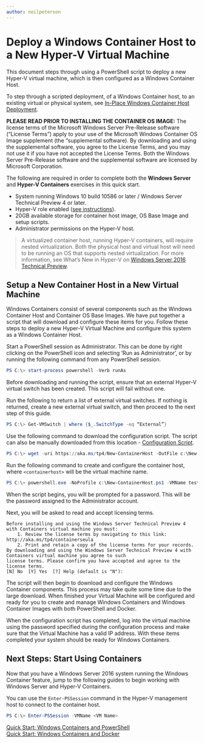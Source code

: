 ```yaml
---
author: neilpeterson
---
```


# Deploy a Windows Container Host to a New Hyper-V Virtual Machine

This document steps through using a PowerShell script to deploy a new Hyper-V virtual machine, which is then configured as a Windows Container Host.

To step through a scripted deployment, of a Windows Container host, to an existing virtual or physical system, see [In-Place Windows Container Host Deployment](./inplace_setup.md).

**PLEASE READ PRIOR TO INSTALLING THE CONTAINER OS IMAGE:**  The license terms of the Microsoft Windows Server Pre-Release software (“License Terms”) apply to your use of the Microsoft Windows Container OS Image supplement (the “supplemental software).  By downloading and using the supplemental software, you agree to the License Terms, and you may not use it if you have not accepted the License Terms. Both the Windows Server Pre-Release software and the supplemental software are licensed by Microsoft Corporation.  

The following are required in order to complete both the **Windows Server** and **Hyper-V Containers** exercises in this quick start.

* System running Windows 10 build 10586 or later / Windows Server Technical Preview 4 or later.
* Hyper-V role enabled ([see instructions](https://msdn.microsoft.com/virtualization/hyperv_on_windows/quick_start/walkthrough_install#UsingPowerShell)).
* 20GB available storage for container host image, OS Base Image and setup scripts.
* Administrator permissions on the Hyper-V host.

> A virtualized container host, running Hyper-V containers, will require nested virtualization. Both the physical host and virtual host will need to be running an OS that supports nested virtualization. For more information, see What’s New in Hyper-V on [Windows Server 2016 Technical Preview](https://technet.microsoft.com/library/dn765471.aspx#BKMK_nested).

## Setup a New Container Host in a New Virtual Machine

Windows Containers consist of several components such as the Windows Container Host and Container OS Base Images. We have put together a script that will download and configure these items for you. Follow these steps to deploy a new Hyper-V Virtual Machine and configure this system as a Windows Container Host.

Start a PowerShell session as Administrator. This can be done by right clicking on the PowerShell icon and selecting ‘Run as Administrator’, or by running the following command from any PowerShell session.

``` powershell
PS C:\> start-process powershell -Verb runAs
```

Before downloading and running the script, ensure that an external Hyper-V virtual switch has been created. This script will fail without one. 

Run the following to return a list of external virtual switches. If nothing is returned, create a new external virtual switch, and then proceed to the next step of this guide.

```powershell
PS C:\> Get-VMSwitch | where {$_.SwitchType -eq “External”}
```

Use the following command to download the configuration script. The script can also be manually downloaded from this location - [Configuration Script](https://aka.ms/tp4/New-ContainerHost).
 
``` PowerShell
PS C:\> wget -uri https://aka.ms/tp4/New-ContainerHost -OutFile c:\New-ContainerHost.ps1
```
   
Run the following command to create and configure the container host, where `<containerhost>` will be the virtual machine name.

``` powershell
PS C:\> powershell.exe -NoProfile c:\New-ContainerHost.ps1 -VMName testcont -WindowsImage ServerDatacenterCore -Hyperv
```

When the script begins, you will be prompted for a password. This will be the password assigned to the Administrator account.
  
Next, you will be asked to read and accept licensing terms.

```
Before installing and using the Windows Server Technical Preview 4 with Containers virtual machine you must:
    1. Review the license terms by navigating to this link: http://aka.ms/tp4/containerseula
    2. Print and retain a copy of the license terms for your records.
By downloading and using the Windows Server Technical Preview 4 with Containers virtual machine you agree to such
license terms. Please confirm you have accepted and agree to the license terms.
[N] No  [Y] Yes  [?] Help (default is "N"):
```

The script will then begin to download and configure the Windows Container components. This process may take quite some time due to the large download. When finished your Virtual Machine will be configured and ready for you to create and manage Windows Containers and Windows Container Images with both PowerShell and Docker.  

When the configuration script has completed, log into the virtual machine using the password specified during the configuration process and make sure that the Virtual Machine has a valid IP address. With these items completed your system should be ready for Windows Containers. 

## Next Steps: Start Using Containers

Now that you have a Windows Server 2016 system running the Windows Container feature, jump to the following guides to begin working with Windows Server and Hyper-V Containers.

You can use the `Enter-PSSession` command in the Hyper-V management host to connect to the container host.

```powershell
PS C:\> Enter-PSSession -VMName <VM Name>
```
 
[Quick Start: Windows Containers and PowerShell](./manage_powershell.md)  
[Quick Start: Windows Containers and Docker](./manage_docker.md) 
